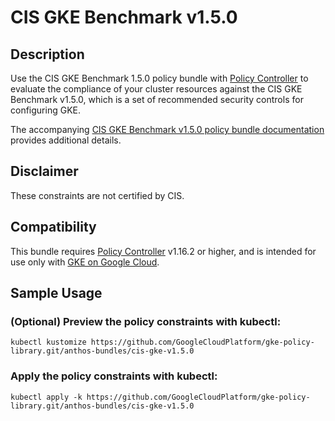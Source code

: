CIS GKE Benchmark v1.5.0
==================================================

## Description

Use the CIS GKE Benchmark 1.5.0 policy bundle with
[Policy Controller](https://cloud.google.com/anthos-config-management/docs/concepts/policy-controller)
to evaluate the compliance of your cluster resources against the CIS GKE
Benchmark v1.5.0, which is a set of recommended security controls for
configuring GKE.

The accompanying
[CIS GKE Benchmark v1.5.0 policy bundle documentation](https://cloud.google.com/anthos-config-management/docs/how-to/using-cis-gke-v1.5)
provides additional details.

## Disclaimer

These constraints are not certified by CIS.

## Compatibility

This bundle requires
[Policy Controller](https://cloud.google.com/anthos-config-management/docs/concepts/policy-controller)
v1.16.2 or higher, and is intended for use only with
[GKE on Google Cloud](https://cloud.google.com/kubernetes-engine).

## Sample Usage

### (Optional) Preview the policy constraints with kubectl:
```shell
kubectl kustomize https://github.com/GoogleCloudPlatform/gke-policy-library.git/anthos-bundles/cis-gke-v1.5.0
```

### Apply the policy constraints with kubectl:
```shell
kubectl apply -k https://github.com/GoogleCloudPlatform/gke-policy-library.git/anthos-bundles/cis-gke-v1.5.0
```
